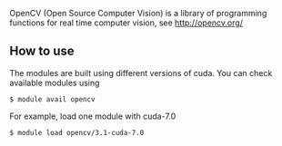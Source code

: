 OpenCV (Open Source Computer Vision) is a library of programming functions for real time computer vision, see http://opencv.org/


## How to use

The modules are built using different versions of cuda. You can check available modules using
```
$ module avail opencv
```
For example, load one module with cuda-7.0 
```
$ module load opencv/3.1-cuda-7.0
```
